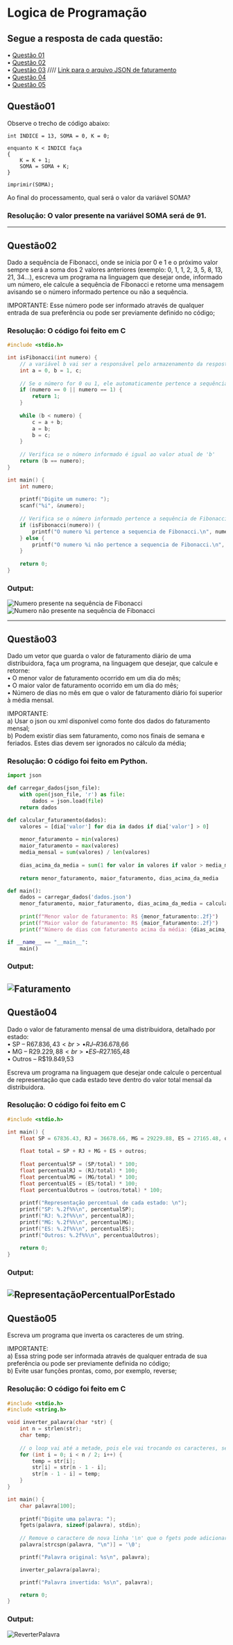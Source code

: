 # Logica de Programação

 ## Segue a resposta de cada questão: 
• [Questão 01](#questão01) <br>
• [Questão 02](#questão02) <br>
• [Questão 03](#questão03)  //// [Link para o arquivo JSON de faturamento](https://github.com/Matheusmslopes/Processo-Seletivo-Target/blob/main/Logica-de-Programacao/Scripts/FaturamentoEmpresa/dados.json) <br>
• [Questão 04](#questão04) <br>
• [Questão 05](#questão05)

## Questão01
Observe o trecho de código abaixo:

    int INDICE = 13, SOMA = 0, K = 0;

    enquanto K < INDICE faça
    {
    	K = K + 1;
    	SOMA = SOMA + K;
    }

    imprimir(SOMA);

Ao final do processamento, qual será o valor da variável SOMA?

### Resolução: O valor presente na variável SOMA será de 91.

---

## Questão02
Dado a sequência de Fibonacci, onde se inicia por 0 e 1 e o próximo valor sempre será a soma dos 2 valores anteriores (exemplo: 0, 1, 1, 2, 3, 5, 8, 13, 21, 34...), escreva um programa na linguagem que desejar onde, informado um número, ele calcule a sequência de Fibonacci e retorne uma mensagem avisando se o número informado pertence ou não a sequência.

IMPORTANTE: Esse número pode ser informado através de qualquer entrada de sua preferência ou pode ser previamente definido no código;

### Resolução: O código foi feito em C
```c
#include <stdio.h>

int isFibonacci(int numero) {
    // a variável b vai ser a responsável pelo armazenamento da resposta da sequência de Fibonacci
    int a = 0, b = 1, c;
    
    // Se o número for 0 ou 1, ele automaticamente pertence a sequência de Fibonacci
    if (numero == 0 || numero == 1) {
        return 1;
    }
    
    while (b < numero) {
        c = a + b;
        a = b;
        b = c;
    }
    
    // Verifica se o número informado é igual ao valor atual de 'b'
    return (b == numero);
}

int main() {
    int numero;
    
    printf("Digite um numero: ");
    scanf("%i", &numero);
    
    // Verifica se o número informado pertence a sequência de Fibonacci
    if (isFibonacci(numero)) {
        printf("O numero %i pertence a sequencia de Fibonacci.\n", numero);
    } else {
        printf("O numero %i não pertence a sequencia de Fibonacci.\n", numero);
    }
    
    return 0;
}
```
### Output:
![Numero presente na sequência de Fibonacci](https://github.com/Matheusmslopes/Processo-Seletivo-Target/blob/main/Logica-de-Programacao/Outputs/FibonacciPresente.png) <br>
![Numero não presente na sequência de Fibonacci](https://github.com/Matheusmslopes/Processo-Seletivo-Target/blob/main/Logica-de-Programacao/Outputs/FibonacciNaoPresente.png) 

---

## Questão03
Dado um vetor que guarda o valor de faturamento diário de uma distribuidora, faça um programa, na linguagem que desejar, que calcule e retorne: <br>
• O menor valor de faturamento ocorrido em um dia do mês; <br>
• O maior valor de faturamento ocorrido em um dia do mês; <br>
• Número de dias no mês em que o valor de faturamento diário foi superior à média mensal. <br>

IMPORTANTE: <br>
a) Usar o json ou xml disponível como fonte dos dados do faturamento mensal; <br>
b) Podem existir dias sem faturamento, como nos finais de semana e feriados. Estes dias devem ser ignorados no cálculo da média;

### Resolução: O código foi feito em Python.
```py
import json

def carregar_dados(json_file):
    with open(json_file, 'r') as file:
        dados = json.load(file)
    return dados

def calcular_faturamento(dados):
    valores = [dia['valor'] for dia in dados if dia['valor'] > 0]
    
    menor_faturamento = min(valores)
    maior_faturamento = max(valores)
    media_mensal = sum(valores) / len(valores)
    
    dias_acima_da_media = sum(1 for valor in valores if valor > media_mensal)
    
    return menor_faturamento, maior_faturamento, dias_acima_da_media

def main():
    dados = carregar_dados('dados.json')
    menor_faturamento, maior_faturamento, dias_acima_da_media = calcular_faturamento(dados)
    
    print(f"Menor valor de faturamento: R$ {menor_faturamento:.2f}")
    print(f"Maior valor de faturamento: R$ {maior_faturamento:.2f}")
    print(f"Número de dias com faturamento acima da média: {dias_acima_da_media}")

if __name__ == "__main__":
    main()
```

### Output:
![Faturamento](https://github.com/Matheusmslopes/Processo-Seletivo-Target/blob/main/Logica-de-Programacao/Outputs/Faturamento.png) 
---

## Questão04
Dado o valor de faturamento mensal de uma distribuidora, detalhado por estado: <br>
• SP – R$67.836,43 <br>
• RJ – R$36.678,66 <br>
• MG – R$29.229,88 <br>
• ES – R$27.165,48 <br>
• Outros – R$19.849,53

Escreva um programa na linguagem que desejar onde calcule o percentual de representação que cada estado teve dentro do valor total mensal da distribuidora.

### Resolução: O código foi feito em C
```c
#include <stdio.h>

int main() {
    float SP = 67836.43, RJ = 36678.66, MG = 29229.88, ES = 27165.48, outros = 19849.53;
    
    float total = SP + RJ + MG + ES + outros;
    
    float percentualSP = (SP/total) * 100;
    float percentualRJ = (RJ/total) * 100;
    float percentualMG = (MG/total) * 100;
    float percentualES = (ES/total) * 100;
    float percentualOutros = (outros/total) * 100;
    
    printf("Representação percentual de cada estado: \n");
    printf("SP: %.2f%%\n", percentualSP);
    printf("RJ: %.2f%%\n", percentualRJ);
    printf("MG: %.2f%%\n", percentualMG);
    printf("ES: %.2f%%\n", percentualES);
    printf("Outros: %.2f%%\n", percentualOutros);
    
    return 0;
}
```

### Output:
![RepresentaçãoPercentualPorEstado](https://github.com/Matheusmslopes/Processo-Seletivo-Target/blob/main/Logica-de-Programacao/Outputs/RepesentacaoPorEstado.png) 
---

## Questão05
Escreva um programa que inverta os caracteres de um string.

IMPORTANTE: <br>
a) Essa string pode ser informada através de qualquer entrada de sua preferência ou pode ser previamente definida no código; <br>
b) Evite usar funções prontas, como, por exemplo, reverse;

### Resolução: O código foi feito em C
```c
#include <stdio.h>
#include <string.h>

void inverter_palavra(char *str) {
    int n = strlen(str);
    char temp;
    
    // o loop vai até a metade, pois ele vai trocando os caracteres, se ele passar da metade, ele estaria "destrocando" os caracteres
    for (int i = 0; i < n / 2; i++) {
        temp = str[i];
        str[i] = str[n - 1 - i];
        str[n - 1 - i] = temp;
    }
}

int main() {
    char palavra[100];  
    
    printf("Digite uma palavra: ");
    fgets(palavra, sizeof(palavra), stdin);
    
    // Remove o caractere de nova linha '\n' que o fgets pode adicionar
    palavra[strcspn(palavra, "\n")] = '\0';

    printf("Palavra original: %s\n", palavra);

    inverter_palavra(palavra);

    printf("Palavra invertida: %s\n", palavra);

    return 0;
}
```

### Output: 
![ReverterPalavra](https://github.com/Matheusmslopes/Processo-Seletivo-Target/blob/main/Logica-de-Programacao/Outputs/ReverterPalavra.png) 
